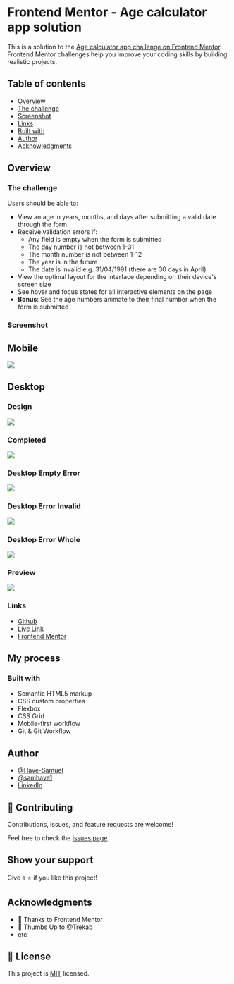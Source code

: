 # Frontend Mentor - Age calculator app solution

This is a solution to the [Age calculator app challenge on Frontend Mentor](https://www.frontendmentor.io/challenges/age-calculator-app-dF9DFFpj-Q). Frontend Mentor challenges help you improve your coding skills by building realistic projects.

## Table of contents

- [Overview](#overview)
- [The challenge](#the-challenge)
- [Screenshot](#screenshot)
- [Links](#links)
- [Built with](#built-with)
- [Author](#author)
- [Acknowledgments](#acknowledgments)

## Overview

### The challenge

Users should be able to:

- View an age in years, months, and days after submitting a valid date through the form
- Receive validation errors if:
  - Any field is empty when the form is submitted
  - The day number is not between 1-31
  - The month number is not between 1-12
  - The year is in the future
  - The date is invalid e.g. 31/04/1991 (there are 30 days in April)
- View the optimal layout for the interface depending on their device's screen size
- See hover and focus states for all interactive elements on the page
- **Bonus**: See the age numbers animate to their final number when the form is submitted

### Screenshot

## Mobile

![](./screenshot.jpg)

## Desktop

### Design

![](./design/desktop-design.jpg)

### Completed

![](./design/desktop-completed.jpg)

### Desktop Empty Error

![](./design/desktop-error-empty.jpg)

### Desktop Error Invalid

![](./design/desktop-error-invalid.jpg)

### Desktop Error Whole

![](./design/desktop-error-whole-form.jpg)

### Preview

![](./design/desktop-preview.jpg)

### Links

- [Github](https://github.com/Have-Samuel/age-Calculator-App)
- [Live Link]()
- [Frontend Mentor](https://www.frontendmentor.io/profile/Have-Samuel)

## My process

### Built with

- Semantic HTML5 markup
- CSS custom properties
- Flexbox
- CSS Grid
- Mobile-first workflow
- Git & Git Workflow

## Author

- [@Have-Samuel](https://www.frontendmentor.io/profile/Have-Samuel)
- [@samhave1](https://twitter.com/samhave1)
- [LinkedIn](https://www.linkedin.com/in/have-samuel/)

## 🤝 Contributing

Contributions, issues, and feature requests are welcome!

Feel free to check the [issues page](https://github.com/Have-Samuel/age-Calculator-App/issues).

## Show your support

Give a ⭐️ if you like this project!

## Acknowledgments

- 🎉 Thanks to Frontend Mentor
- 👋 Thumbs Up to [@Trekab](https://github.com/trekab)
- etc

## 📝 License

This project is [MIT](./MIT.md) licensed.
